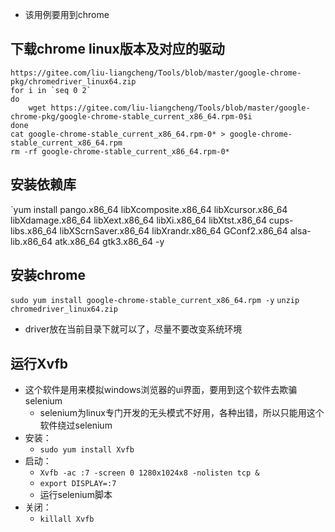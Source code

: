 * 该用例要用到chrome
## 下载chrome linux版本及对应的驱动
```
https://gitee.com/liu-liangcheng/Tools/blob/master/google-chrome-pkg/chromedriver_linux64.zip
for i in `seq 0 2`
do
	wget https://gitee.com/liu-liangcheng/Tools/blob/master/google-chrome-pkg/google-chrome-stable_current_x86_64.rpm-0$i
done
cat google-chrome-stable_current_x86_64.rpm-0* > google-chrome-stable_current_x86_64.rpm
rm -rf google-chrome-stable_current_x86_64.rpm-0*
```
## 安装依赖库
`yum install pango.x86_64 libXcomposite.x86_64 libXcursor.x86_64 libXdamage.x86_64 libXext.x86_64 libXi.x86_64 libXtst.x86_64 cups-libs.x86_64 libXScrnSaver.x86_64 libXrandr.x86_64 GConf2.x86_64 alsa-lib.x86_64 atk.x86_64 gtk3.x86_64 -y

## 安装chrome
`sudo yum install google-chrome-stable_current_x86_64.rpm -y`
`unzip chromedriver_linux64.zip`
* driver放在当前目录下就可以了，尽量不要改变系统环境

## 运行Xvfb
* 这个软件是用来模拟windows浏览器的ui界面，要用到这个软件去欺骗selenium
  * selenium为linux专门开发的无头模式不好用，各种出错，所以只能用这个软件绕过selenium
* 安装：
  * `sudo yum install Xvfb`
* 启动：
  * `Xvfb -ac :7 -screen 0 1280x1024x8 -nolisten tcp &`
  * `export DISPLAY=:7`
  * 运行selenium脚本 
* 关闭：
  * `killall Xvfb`
